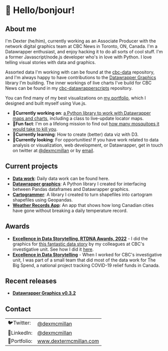 # 👋 Hello/bonjour!

## About me
I'm Dexter (he/him), currently working as an Associate Producer with the network digital graphics team at CBC News in Toronto, ON, Canada. I'm a Datawrapper enthusiast, and enjoy hacking it to do all sorts of cool stuff. I'm a former Javascript/node.js developer who's in love with Python. I love telling visual stories with data and graphics.

Assorted data I'm working with can be found at the [cbc-data](https://github.com/dexmcmillan/cbc-data) repository, and I'm always happy to have contributions to the [Datawrapper Graphics](https://github.com/dexmcmillan/datawrappergraphics) library I'm building. The inner workings of live charts I've build for CBC News can be found in my [cbc-datawrapperscripts](https://github.com/dexmcmillan/cbc-datawrapperscripts) repository.

You can find many of my best visualizations on [my portfolio](http://dextermcmillan.com/), which I designed and built myself using Vue.js.

- 📝<b>Currently working on</b>: [a Python library to work with Datawrapper maps and charts](https://github.com/dexmcmillan/datawrappergraphics), including a class to live-update locator maps.
- 🦟<b>Fun fact</b>: I'm on a lifelong mission to find out [how many mosquitoes it would take to kill you](https://github.com/dexmcmillan/mosquito-question/blob/main/mosquito.ipynb).
- 🌱<b>Currently learning</b>: How to create (better) data viz with D3.
- 🏢<b>Currently looking</b>: For opportunities! If you have work related to data analysis or visualization, web development, or Datawrapper, get in touch on twitter at [@dexmcmillan](https://twitter.com/dexmcmillan) or by [email](mailto:dexmcmillan@gmail.com).

## Current projects
- [**Data work**](https://github.com/dexmcmillan/cbc-data): Daily data work can be found here.
- [**Datawrapper graphics**](https://github.com/dexmcmillan/datawrappergraphics): A Python library I created for interfacing between Pandas dataframes and Datawrapper graphics.
- [**Cartogrammer**](https://github.com/dexmcmillan/cartogrammer): A library I created to turn shapefiles into cartogram shapefiles using Geopandas.
- [**Weather Records App**](https://github.com/dexmcmillan/weather-records-app/tree/master): An app that shows how long Canadian cities have gone without breaking a daily temperature record.


## Awards
- [**Excellence in Data Storytelling, RTDNA Awards, 2022**](https://rtdnacanada.com/2022-national/2022-digital-award-winners-national/) - I did the graphics for [this fantastic data story](https://www.cbc.ca/news/canada/warning-signs-intimate-partner-homicide-1.6269761) by my colleagues at CBC's investigative unit. See how I did it [here](https://github.com/dexmcmillan/cbc-data/blob/main/notebooks-other/20211001-IPV.ipynb).
- [**Excellence in Data Storytelling**](https://newsinteractives.cbc.ca/thebigspend/) - When I worked for CBC's investigative unit, I was part of a small team that did most of the data work for The Big Spend, a national project tracking COVID-19 relief funds in Canada.

## Recent releases
- [**Datawrapper Graphics v0.3.2**](https://github.com/dexmcmillan/datawrappergraphics/releases/tag/v0.3.2)

## Contact
<table>
  <tr>
    <td>🐦Twitter:</td>
    <td><a href="https://twitter.com/dexmcmillan" target="_blank">@dexmcmillan</a></td>
  </tr>
  <tr>
    <td>🏢LinkedIn:</td>
    <td><a href="www.linkedin.com/in/dexmcmillan" target="_blank">@dexmcmillan</a></td>
  </tr>
  <tr>
    <td>📃Portfolio:</td>
    <td><a href="http://www.dextermcmillan.com/" target="_blank">www.dextermcmillan.com</a></td>
  </tr>
</table>

